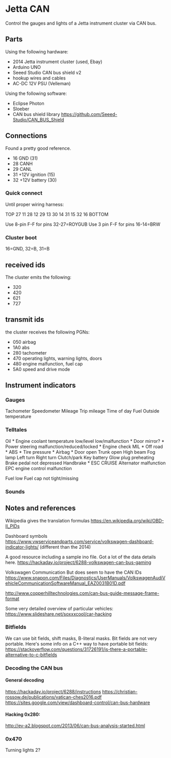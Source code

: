 # Jetta CAN

Control the gauges and lights of a Jetta instrument cluster via CAN bus.

## Parts
Using the following hardware:

- 2014 Jetta instrument cluster (used, Ebay)
- Arduino UNO
- Seeed Studio CAN bus shield v2
- hookup wires and cables
- AC-DC 12V PSU (Velleman)

Using the following software:

- Eclipse Photon
- Sloeber
- CAN bus shield library https://github.com/Seeed-Studio/CAN_BUS_Shield

## Connections
Found a pretty good reference.

- 16 GND (31)
- 28 CANH
- 29 CANL
- 31 +12V ignition (15)
- 32 +12V battery (30)

### Quick connect
Until proper wiring harness:

TOP
27 11
28 12
29 13
30 14
31 15
32 16
BOTTOM

Use 8-pin F-F for pins 32-27=ROYGUB
Use 3 pin F-F for pins 16-14=BRW

### Cluster boot
16=GND, 32=B, 31=B




## received ids
The cluster emits the following:

- 320
- 420
- 621
- 727

## transmit ids
the cluster receives the following PGNs:

- 050 airbag
- 1A0 abs
- 280 tachometer
- 470 operating lights, warning lights, doors
- 480 engine malfunction, fuel cap
- 5A0 speed and drive mode


## Instrument indicators

### Gauges
Tachometer
Speedometer
Mileage
Trip mileage
Time of day
Fuel
Outside temperature

### Telltales
Oil *
Engine coolant temperature low/level low/malfunction *
Door mirror? *
Power steering malfunction/reduced/locked *
Engine check MIL *
Off road *
ABS *
Tire pressure *
Airbag *
Door open
Trunk open
High beam
Fog lamp
Left turn
Right turn
Clutch/park
Key battery
Glow plug preheating
Brake pedal not depressed
Handbrake *
ESC
CRUISE
Alternator malfunction
EPC engine control malfunction

Fuel low
Fuel cap not tight/missing

### Sounds

## Notes and references
Wikipedia gives the translation formulas
https://en.wikipedia.org/wiki/OBD-II_PIDs

Dashboard symbols
https://www.vwserviceandparts.com/service/volkswagen-dashboard-indicator-lights/
(different than the 2014)

A good resource including a sample ino file. Got a lot of the data details here.
https://hackaday.io/project/6288-volkswagen-can-bus-gaming

Volkswagen Communication
But does seem to have the CAN IDs
https://www.snapon.com/Files/Diagnostics/UserManuals/VolkswagenAudiVehicleCommunicationSoftwareManual_EAZ0031B01D.pdf

http://www.copperhilltechnologies.com/can-bus-guide-message-frame-format

Some very detailed overview of particular vehicles:
https://www.slideshare.net/soxxxcool/car-hacking

### Bitfields
We can use bit fields, shift masks, B-literal masks.
Bit fields are not very portable.
Here's some info on a C++ way to have portable bit fields: https://stackoverflow.com/questions/31726191/is-there-a-portable-alternative-to-c-bitfields

### Decoding the CAN bus

#### General decoding
https://hackaday.io/project/6288/instructions
https://christian-rossow.de/publications/vatican-ches2016.pdf
https://sites.google.com/view/dashboard-control/can-bus-hardware

#### Hacking 0x280: 
http://ev-a2.blogspot.com/2013/06/can-bus-analysis-started.html

### 0x470
Turning lights 2?
